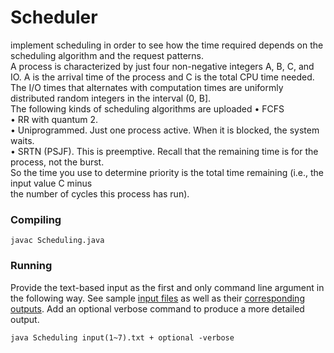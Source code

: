# Scheduler
implement scheduling in order to see how the time required depends on the scheduling algorithm and the request patterns.    
A process is characterized by just four non-negative integers A, B, C, and IO. A is the arrival time of the process and C is the total CPU time needed. The I/O times that alternates with computation times are uniformly distributed random integers in the interval (0, B].    
The following kinds of scheduling algorithms are uploaded
• FCFS  
• RR with quantum 2.  
• Uniprogrammed. Just one process active. When it is blocked, the system waits.  
• SRTN (PSJF). This is preemptive. Recall that the remaining time is for the process, not the burst.  
So the time you use to determine priority is the total time remaining (i.e., the input value C minus  
the number of cycles this process has run).  

### Compiling
```
javac Scheduling.java
```

### Running
Provide the text-based input as the first and only command line argument in the following way. See sample [input files](/inputs) as well as their [corresponding outputs](/outputs). Add an optional verbose command to produce a more detailed output.
```
java Scheduling input(1~7).txt + optional -verbose
